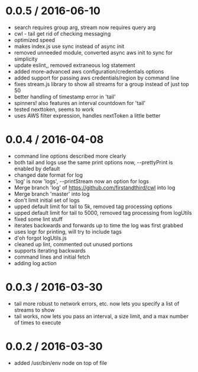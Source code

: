 
0.0.5 / 2016-06-10
==================

  * search requires group arg, stream now requires query arg
  * cwl - tail get rid of checking messaging
  * optimized speed
  * makes index.js use sync instead of async init
  * removed unneeded module, converted async aws init to sync for simplicity
  * update eslint,, removed extraneous log statement
  * added more-advanced aws configuration/credentials options
  * added support for passing aws credentials/region by command line
  * fixes stream.js library to show all streams for a group instead of just top 50
  * better handling of timestamp error in 'tail'
  * spinners! also features an interval countdown for 'tail'
  * tested nexttoken, seems to work
  * uses AWS filter expression, handles nextToken a little better

0.0.4 / 2016-04-08
==================

  * command line options described more clearly
  * both tail and logs use the same print options now, --prettyPrint is enabled by default
  * changed date format for log
  *  'log' is now 'logs', --printStream now an option for logs
  * Merge branch 'log' of https://github.com/firstandthird/cwl into log
  * Merge branch 'master' into log
  * don't limit initial set of logs
  * upped default limit for tail to 5k, removed tag processing options
  * upped default limit for tail to 5000, removed tag processing from logUtils
  * fixed some lint stuff
  * iterates backwards and forwards up to time the log was first grabbed
  * uses logr for printing, will try to include tags
  * d'oh forgot logUtils.js
  * cleaned up lint, commented out unused portions
  * supports iterating backwards
  * command lines and initial fetch
  * adding log action

0.0.3 / 2016-03-30
==================

  * tail more robust to network errors, etc.  now lets you specify a list of streams to show
  * tail works, now lets you pass an interval, a size limit, and a max number of times to execute

0.0.2 / 2016-03-30
==================

  * added /usr/bin/env node on top of file
